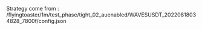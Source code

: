 Strategy come from : /flyingtoaster/1m/test_phase/tight_02_auenabled/WAVESUSDT_20220818034828_7800f/config.json